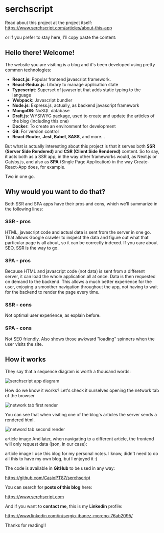 # serchscript

Read about this project at the project itself: https://www.serchscript.com/articles/about-this-app

or if you prefer to stay here, I'll copy paste the content:

## Hello there! Welcome!
The website you are visiting is a blog and it's been developed using pretty common technologies:

+ **React.js**: Popular frontend javascript framework.
+ **React-Redux.js**: Library to manage application state
+ **Typescript**: Superset of javascript that adds static typing to the language
+ **Webpack**: Javascript bundler
+ **Node.js**: Express.js, actually, as backend javascript framework
+ **MongoDB**: NoSQL database
+ **Draft.js**: WYSIWYG package, used to create and update the articles of the blog (including this one)
+ **Docker**: To create an environment for development
+ **Git**: For version control
+ **React-Router**, **Jest, Babel**, **SASS**, and more...

But what is actually interesting about this project is that it serves both **SSR (Server Side Rendered)** and **CSR (Client Side Rendered)** content. So to say, it acts both as a SSR app, in the way other frameworks would, as Next.js or Gatsby.js, and also as **SPA** (Single Page Application) in the way Create-React-App does, for example.

Two in one go.

## Why would you want to do that?
Both SSR and SPA apps have their pros and cons, which we'll summarize in the following lines:

### SSR - pros
HTML, javascript code and actual data is sent from the server in one go. That allows Google crawler to inspect the data and figure out what that particular page is all about, so it can be correctly indexed. If you care about SEO, SSR is the way to go.

### SPA - pros
Because HTML and javascript code (not data) is sent from a different server, it can load the whole application all at once. Data is then requested on demand to the backend. This allows a much better experience for the user, enjoying a smoother navigation throughout the app, not having to wait for the backend to render the page every time.

### SSR - cons
Not optimal user experience, as explain before.

### SPA - cons
Not SEO friendly. Also shows those awkward "loading" spinners when the user visits the site.

## How it works
They say that a sequence diagram is worth a thousand words:

![serchscript app diagram](https://user-images.githubusercontent.com/7117662/222445160-c539d1c5-8d24-4f6c-9b86-7bf91a21e176.png)

How do we know it works?
Let's check it ourselves opening the network tab of the browser

![network tab first render](https://user-images.githubusercontent.com/7117662/222445405-510f2591-54aa-4816-8523-25090c1911e1.JPG)

You can see that when visiting one of the blog's articles the server sends a rendered html.

![netword tab second render](https://user-images.githubusercontent.com/7117662/222445481-7ad81ba8-c87f-43e8-aa8d-1030ffff4cb0.JPG)

article image
And later, when navigating to a different article, the frontend will only request data (json, in our case):


article image
I use this blog for my personal notes. I know, didn't need to do all this to have my own blog, but I enjoyed it :)


The code is available in **GitHub** to be used in any way:

https://github.com/CasioPT87/serchscript


You can search for **posts of this blog** here:

https://www.serchscript.com


And if you want to **contact me**, this is my **Linkedin** profile:

https://www.linkedin.com/in/sergio-ibanez-moreno-76ab2095/


Thanks for reading!!


